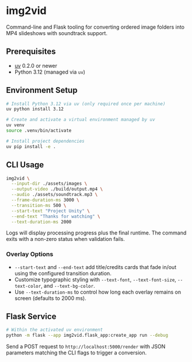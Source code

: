 # img2vid

Command-line and Flask tooling for converting ordered image folders into MP4 slideshows with soundtrack support.

## Prerequisites
- [uv](https://github.com/astral-sh/uv) 0.2.0 or newer
- Python 3.12 (managed via `uv`)

## Environment Setup
```bash
# Install Python 3.12 via uv (only required once per machine)
uv python install 3.12

# Create and activate a virtual environment managed by uv
uv venv
source .venv/bin/activate

# Install project dependencies
uv pip install -e .
```

## CLI Usage
```bash
img2vid \
  --input-dir ./assets/images \
  --output-video ./build/output.mp4 \
  --audio ./assets/soundtrack.mp3 \
  --frame-duration-ms 3000 \
  --transition-ms 500 \
  --start-text "Project Unity" \
  --end-text "Thanks for watching" \
  --text-duration-ms 2000
```

Logs will display processing progress plus the final runtime. The command exits with a non-zero status when validation fails.

### Overlay Options
- `--start-text` and `--end-text` add title/credits cards that fade in/out using the configured transition duration.
- Customize typographic styling with `--text-font`, `--text-font-size`, `--text-color`, and `--text-bg-color`.
- Use `--text-duration-ms` to control how long each overlay remains on screen (defaults to 2000 ms).

## Flask Service
```bash
# Within the activated uv environment
python -m flask --app img2vid.flask_app:create_app run --debug
```

Send a POST request to `http://localhost:5000/render` with JSON parameters matching the CLI flags to trigger a conversion.
